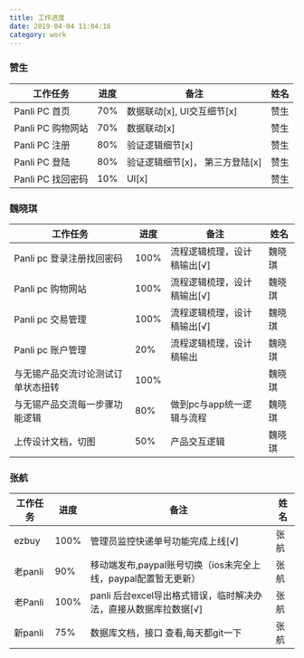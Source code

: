 ```yaml
---
title: 工作进度
date: 2019-04-04 11:04:16
category: work
---
```


### 赞生

工作任务 | 进度 | 备注 | 姓名 
-|-|-|-
Panli PC 首页 | 70% | 数据联动[x], UI交互细节[x] | 赞生 |
Panli PC 购物网站 | 70% | 数据联动[x] | 赞生 |
Panli PC 注册 | 80% | 验证逻辑细节[x] |  赞生 |
Panli PC 登陆 | 80% | 验证逻辑细节[x]， 第三方登陆[x] |  赞生 |
Panli PC 找回密码 | 10% | UI[x] |  赞生 |


### 魏晓琪

工作任务 | 进度 | 备注 | 姓名 
-|-|-|-
Panli pc 登录注册找回密码 | 100% | 流程逻辑梳理，设计稿输出[√] | 魏晓琪 |
Panli pc 购物网站 | 100% | 流程逻辑梳理，设计稿输出[√] | 魏晓琪 |
Panli pc 交易管理 | 100% | 流程逻辑梳理，设计稿输出[√] |  魏晓琪 |
Panli pc 账户管理 | 20% | 流程逻辑梳理，设计稿输出 |  魏晓琪 |
与无锡产品交流讨论测试订单状态扭转 | 100% |  |  魏晓琪 |
与无锡产品交流每一步骤功能逻辑 | 80% | 做到pc与app统一逻辑与流程 |  魏晓琪 |
上传设计文档，切图 | 50% | 产品交互逻辑 |  魏晓琪 |


### 张航

工作任务 | 进度 | 备注 | 姓名 
-|-|-|-
ezbuy | 100% | 管理员监控快递单号功能完成上线[√] | 张航 |
老panli | 90% | 移动端发布,paypal账号切换（ios未完全上线，paypal配置暂无更新） | 张航 |
老Panli | 100% | panli 后台excel导出格式错误，临时解决办法，直接从数据库拉数据[√] |  张航 |
新panli | 75% | 数据库文档，接口 查看,每天都git一下 |  张航 |

<!-- 1.Panli pc 登录注册找回密码流程逻辑梳理，设计稿输出 -->
<!-- 2.Panli pc 购物网站流程逻辑梳理，设计稿输出 -->
<!-- 3.Panli pc 交易管理流程逻辑梳理，设计稿输出 -->
<!-- 4.Panli pc 账户管理流程逻辑梳理，设计稿输出（进度：20%） -->
<!-- 5.与无锡产品交流讨论测试订单状态扭转 -->
<!-- 6.与无锡产品交流每一步骤功能逻辑，做到pc与app统一逻辑与流程
7.上传设计文档，切图，备注产品交互逻辑 -->




<!-- 1.ezbuy  100%  管理员监控快递单号功能完成上线；
2.panli    90%  移动端发布,paypal账号切换（ios未完全上线，paypal配置暂无更新）
1. panli    100% panli 后台excel导出格式错误，临时解决办法，直接从数据库拉数据
2. 新panli  75% 数据库文档，接口 查看,每天都git一下； -->